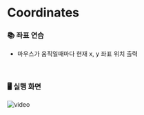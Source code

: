 # Coordinates

### 📚 좌표 연습
- 마우스가 움직일때마다 현재 x, y 좌표 위치 출력
<br/>

### 🖥 실행 화면
<img src="/img/coordinates/coordinates.gif" alt="video" />
